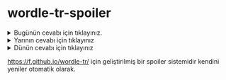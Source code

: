 # wordle-tr-spoiler

<details>
  <summary>Bugünün cevabı için tıklayınız.</summary>
  <br>
    <b> eylem </b>
</details>

<details>
  <summary>Yarının cevabı için tıklayınız</summary>
  <br>
   <b> anlık </b>
</details>

<details>
  <summary>Dünün cevabı için tıklayınız </summary>
  <br>
  <b> derme </b>
</details>

https://f.github.io/wordle-tr/ için geliştirilmiş bir spoiler sistemidir kendini yeniler otomatik olarak.

